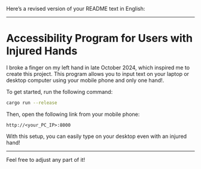 Here’s a revised version of your README text in English:

---

# Accessibility Program for Users with Injured Hands

I broke a finger on my left hand in late October 2024, which inspired me to create this project. This program allows you to input text on your laptop or desktop computer using your mobile phone and only one hand!. 

To get started, run the following command:

```bash
cargo run --release
```

Then, open the following link from your mobile phone:

```
http://<your_PC_IP>:8000
```

With this setup, you can easily type on your desktop even with an injured hand!

--- 

Feel free to adjust any part of it!
